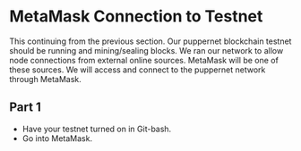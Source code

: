 # MetaMask Connection to Testnet

This continuing from the previous section. Our puppernet blockchain testnet should be running and mining/sealing blocks. We ran our network to allow node connections from external online sources. MetaMask will be one of these sources. We will access and connect to the puppernet network through MetaMask.

## Part 1 

* Have your testnet turned on in Git-bash.
* Go into MetaMask.
